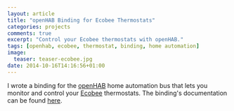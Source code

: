 ```yaml
---
layout: article
title: "openHAB Binding for Ecobee Thermostats"
categories: projects
comments: true
excerpt: "Control your Ecobee thermostats with openHAB."
tags: [openhab, ecobee, thermostat, binding, home automation]
image:
  teaser: teaser-ecobee.jpg
date: 2014-10-16T14:16:56+01:00
---
```


I wrote a binding for the [openHAB][] home automation bus that lets you monitor and control your [Ecobee][] thermostats.  The binding's documentation can be found [here](https://www.openhab.org/addons/bindings/ecobee1/).

[Ecobee]: https://www.ecobee.com
[openHAB]: https://www.openhab.org

